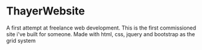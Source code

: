 # ThayerWebsite

A first attempt at freelance web development. This is the first commissioned site i've built for someone. 
Made with html, css, jquery and bootstrap as the grid system
